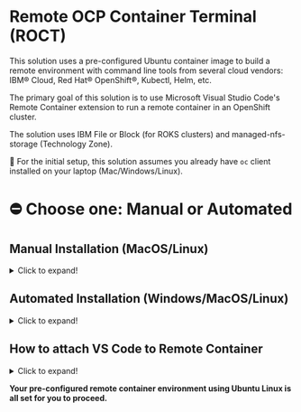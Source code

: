 # Remote OCP Container Terminal (ROCT)

This solution uses a pre-configured Ubuntu container image to build a remote environment with command line tools from several cloud vendors: IBM® Cloud, Red Hat® OpenShift®, Kubectl, Helm, etc.

The primary goal of this solution is to use Microsoft Visual Studio Code's Remote Container extension to run a remote container in an OpenShift cluster.  

The solution uses IBM File or Block (for ROKS clusters) and managed-nfs-storage (Technology Zone).

📝 For the initial setup, this solution assumes you already have `oc` client installed on your laptop (Mac/Windows/Linux).

# ⛔️ Choose one: Manual or Automated

## Manual Installation (MacOS/Linux)

<details>
  <summary>Click to expand!</summary>

  
```
git clone https://github.com/aroute/roct.git
```
```
oc login ...
```
```
oc new-project roct
```
```
oc create serviceaccount roct
```
```
oc adm policy add-scc-to-user privileged -n roct -z roct
```
⛔️ Choose one: Block or File.
```
oc create -f roct-block.yaml
```
```
oc create -f roct-file.yaml
```
See below **How to attach VS Code to Remote Container**
</details>


## Automated Installation (Windows/MacOS/Linux)

<details>
  <summary>Click to expand!</summary>
  
### MacOS/Linux
```
git clone https://github.com/aroute/roct.git
```
```shell
oc login ...
```
⛔️ Choose one: Block or File.

#### Block
```shell
chmod +x roct_block.sh
```
```shell
./roct_block.sh
```
#### File
```shell
chmod +x roct_file.sh
```
```shell
./roct_file.sh
```
See below **How to attach VS Code to Remote Container**

### Windows

Download this repository (zip file) and extract (see download button above). Launch PowerShell and move into the directory where you downloaded/extracted this repository.

```powershell
oc login ...
```
⛔️ Choose one: Block or File.
#### Block
```powershell
.\win_roct_block.ps1
```
#### File
```powershell
.\win_roct_file.ps1
```
See below **How to attach VS Code to Remote Container**

#### Troubleshooting PowerShell execution permission

If you receive an error message indicating that the code is not digitally signed, execute the following command:
```
Set-ExecutionPolicy -Scope Process -ExecutionPolicy Bypass
```
</details>



## How to attach VS Code to Remote Container

<details>
  <summary>Click to expand!</summary>
  

1. From VS Code Marketplace, install Microsoft's [Kubernetes](https://code.visualstudio.com/docs/azure/kubernetes#_install-the-kubernetes-extension) and [Remote Development](https://marketplace.visualstudio.com/items?itemName=ms-vscode-remote.vscode-remote-extensionpack) extensions. 
2. Click on VS Code's Kubernetes extension icon. Drop-down the cluster with roct. Drop-down Workloads - Pods. Right-click `roct-0` pod and select Attach VS Code.
3. Above mentioned step opens up a new VS Code window. The extension will install some binaries on the remote container. Wait for the installation to finish and then open a folder to `/home/demo/` directory. Open a Terminal and type `bash` to switch to the bash prompt.
4. Log in to OpenShift `oc login ...`
</details>


**Your pre-configured remote container environment using Ubuntu Linux is all set for you to proceed.**


